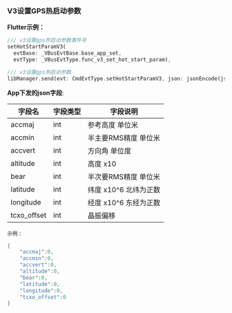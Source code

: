 ### V3设置GPS热启动参数


**Flutter示例：**

```dart
/// v3设置gps热启动参数事件号
setHotStartParamV3(
  evtBase: _VBusEvtBase.base_app_set,
  evtType: _VBusEvtType.func_v3_set_hot_start_param),

/// v3设置gps热启动参数
libManager.send(evt: CmdEvtType.setHotStartParamV3, json: jsonEncode(json));
```



**App下发的json字段**:

| 字段名      | 字段类型 | 字段说明               |
| ----------- | -------- | ---------------------- |
| accmaj      | int      | 参考高度 单位米        |
| accmin      | int      | 半主要RMS精度 单位米   |
| accvert     | int      | 方向角 单位度          |
| altitude    | int      | 高度 x10               |
| bear        | int      | 半次要RMS精度 单位米   |
| latitude    | int      | 纬度 x10^6  北纬为正数 |
| longitude   | int      | 经度 x10^6  东经为正数 |
| tcxo_offset | int      | 晶振偏移               |

`示例：`

```c
{
    "accmaj":0,
    "accmin":0,
    "accvert":0,
    "altitude":0,
    "bear":0,
    "latitude":0,
    "longitude":0,
    "tcxo_offset":0
}
```
